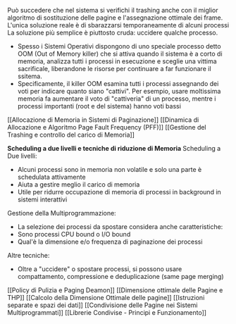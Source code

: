 Può succedere che nel sistema si verifichi il trashing anche con il miglior algoritmo di sostituzione delle pagine e l'assegnazione ottimale dei frame.
L'unica soluzione reale è di sbarazzarsi temporaneamente di alcuni processi
La soluzione più semplice è piuttosto cruda: uccidere qualche processo.

- Spesso i Sistemi Operativi dispongono di uno speciale processo detto OOM (Out of Memory killer) che si attiva quando il sistema è a corto di memoria, analizza tutti i processi in esecuzione e sceglie una vittima sacrificale, liberandone le risorse per continuare a far funzionare il ssitema.
- Specificamente, il killer OOM esamina tutti i processi assegnando dei voti per indicare quanto siano "cattivi". Per esempio, usare moltissima memoria fa aumentare il voto di "cattiveria" di un processo, mentre i processi importanti (root e del sistema) hanno voti bassi


[[Allocazione di Memoria in Sistemi di Paginazione]]
[[Dinamica di Allocazione e Algoritmo Page Fault Frequency (PFF)]]
[[Gestione del Trashing e controllo del carico di Memoria]]

**Scheduling a due livelli e tecniche di riduzione di Memoria**
Scheduling a Due livelli:
- Alcuni processi sono in memoria non volatile e solo una parte è schedulata attivamente
- Aiuta a gestire meglio il carico di memoria
- Utile per ridurre occupazione di memoria di processi in background in sistemi interattivi

Gestione della Multiprogrammazione:
- La selezione dei processi da spostare considera anche caratteristiche:
- Sono processi CPU bound o I/O bound
- Qual'è la dimensione e/o frequenza di paginazione dei processi

Altre tecniche:
- Oltre a "uccidere" o spostare processi, si possono usare compattamento, compressione e deduplicazione (same page merging)

[[Policy di Pulizia e Paging Deamon]]
[[Dimensione ottimale delle Pagine e THP]]
[[Calcolo della Dimensione Ottimale delle pagine]]
[[Istruzioni separate e spazi dei dati]]
[[Condivisione delle Pagine nei Sistemi Multiprogrammati]]
[[Librerie Condivise - Principi e Funzionamento]]


